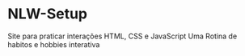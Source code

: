 # NLW-Setup
 Site para praticar interações HTML, CSS e JavaScript
 Uma Rotina de habitos e hobbies interativa
